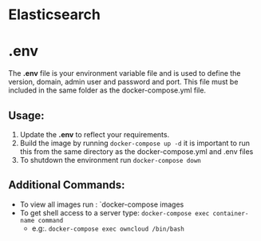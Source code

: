 # Elasticsearch



# .env

The  **.env** file is your environment variable file and is used to define the version, domain, admin user and password and port. This file must be included in the same folder as the docker-compose.yml file. 

## Usage:

 1. Update the **.env** to reflect your requirements.
 2. Build the image by running `docker-compose up -d` it is important to run this from the same directory as the docker-compose.yml and .env files
 3. To shutdown the environment run `docker-compose down`


## Additional Commands:

 - To view all images run : `docker-compose images
 - To get shell access to a server type: `docker-compose exec container-name command`
	 - e.g:.  `docker-compose exec owncloud /bin/bash`
